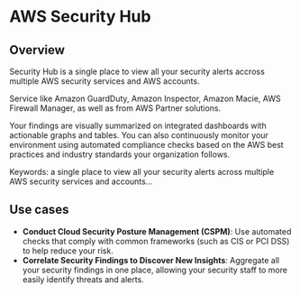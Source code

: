 # AWS Security Hub

## Overview

Security Hub is a single place to view all your security alerts accross multiple AWS security services and AWS accounts.

Service like Amazon GuardDuty, Amazon Inspector, Amazon Macie, AWS Firewall Manager, as well as from AWS Partner solutions.

Your findings are visually summarized on integrated dashboards with actionable graphs and tables. You can also continuously monitor your environment using automated compliance checks based on the AWS best practices and industry standards your organization follows.

Keywords: a single place to view all your security alerts across multiple AWS security services and accounts...


## Use cases

- **Conduct Cloud Security Posture Management (CSPM)**: Use automated checks that comply with common frameworks (such as CIS or PCI DSS) to help reduce your risk.
- **Correlate Security Findings to Discover New Insights**: Aggregate all your security findings in one place, allowing your security staff to more easily identify threats and alerts.
